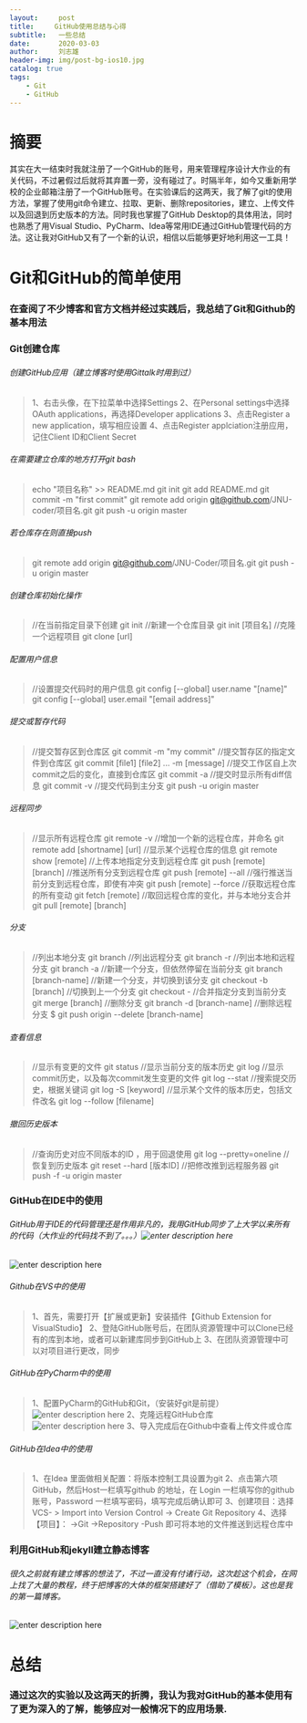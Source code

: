 ```yaml
---
layout:     post
title:     GitHub使用总结与心得
subtitle:   一些总结
date:       2020-03-03
author:     刘志雄
header-img: img/post-bg-ios10.jpg
catalog: true
tags:
    - Git
    - GitHub
---
```

# 摘要
其实在大一结束时我就注册了一个GitHub的账号，用来管理程序设计大作业的有关代码，不过暑假过后就将其弃置一旁，没有碰过了。时隔半年，如今又重新用学校的企业邮箱注册了一个GitHub账号。在实验课后的这两天，我了解了git的使用方法，掌握了使用git命令建立、拉取、更新、删除repositories，建立、上传文件以及回退到历史版本的方法。同时我也掌握了GitHub Desktop的具体用法，同时也熟悉了用Visual Studio、PyCharm、Idea等常用IDE通过GitHub管理代码的方法。这让我对GitHub又有了一个新的认识，相信以后能够更好地利用这一工具！
# Git和GitHub的简单使用
### 在查阅了不少博客和官方文档并经过实践后，我总结了Git和Github的基本用法

### Git创建仓库
###### 创建GitHub应用（建立博客时使用Gittalk时用到过）
>1、右击头像，在下拉菜单中选择Settings
>2、在Personal settings中选择OAuth applications，再选择Developer applications
>3、点击Register a new application，填写相应设置
>4、点击Register applciation注册应用，记住Client ID和Client Secret
###### 在需要建立仓库的地方打开git bash

>echo "项目名称" >> README.md
	git init
	git add README.md
	git commit -m "first commit"
	git remote add origin git@github.com/JNU-coder/项目名.git
	git push -u origin master

###### 若仓库存在则直接push

>git remote add origin git@github.com/JNU-Coder/项目名.git
	git push -u origin master


###### 创建仓库初始化操作
>//在当前指定目录下创建
	git init
	//新建一个仓库目录
	git init [项目名]
	//克隆一个远程项目
	git clone [url]

###### 配置用户信息

>//设置提交代码时的用户信息
	git config [--global] user.name "[name]"
	git config [--global] user.email "[email address]"	
	
###### 提交或暂存代码
>//提交暂存区到仓库区
	git commit -m "my commit"
	//提交暂存区的指定文件到仓库区
	git commit [file1] [file2] ... -m [message]
	//提交工作区自上次commit之后的变化，直接到仓库区
	git commit -a
	//提交时显示所有diff信息
	git commit -v
	//提交代码到主分支
	git push -u origin master
	
###### 远程同步

>//显示所有远程仓库
	git remote -v
	//增加一个新的远程仓库，并命名
	git remote add [shortname] [url]
	//显示某个远程仓库的信息
	git remote show [remote]
	//上传本地指定分支到远程仓库
	git push [remote] [branch]
	//推送所有分支到远程仓库
	git push [remote] --all
	//强行推送当前分支到远程仓库，即使有冲突
	git push [remote] --force
	//获取远程仓库的所有变动
	git fetch [remote]
	//取回远程仓库的变化，并与本地分支合并
	git pull [remote] [branch]


	
###### 分支

>//列出本地分支
	git branch
	//列出远程分支
	git branch -r
	//列出本地和远程分支
	git branch -a
	//新建一个分支，但依然停留在当前分支
	git branch [branch-name]
	//新建一个分支，并切换到该分支
	git checkout -b [branch]
	//切换到上一个分支
	git checkout -
	//合并指定分支到当前分支
	git merge [branch]
	//删除分支
	git branch -d [branch-name]
	//删除远程分支
	$ git push origin --delete [branch-name]

###### 查看信息

>//显示有变更的文件
	git status
	//显示当前分支的版本历史
	git log
	//显示commit历史，以及每次commit发生变更的文件
	git log --stat
	//搜索提交历史，根据关键词
	git log -S [keyword]
	//显示某个文件的版本历史，包括文件改名
	git log --follow [filename]
	
###### 撤回历史版本
	
>//查询历史对应不同版本的ID ，用于回退使用
>git log --pretty=oneline
//恢复到历史版本
git reset --hard [版本ID]
//把修改推到远程服务器
git push -f -u origin master 


### GitHub在IDE中的使用
###### GitHub用于IDE的代码管理还是作用非凡的，我用GitHub同步了上大学以来所有的代码（大作业的代码找不到了。。。）![enter description here](./images/999.jpg)
![enter description here](./images/888_1.png)
###### Github在VS中的使用
>1、首先，需要打开【扩展或更新】安装插件【Github Extension for VisualStudio】
>2、登陆GitHub账号后，在团队资源管理中可以Clone已经有的库到本地，或者可以新建库同步到GitHub上
>3、在团队资源管理中可以对项目进行更改，同步

###### GitHub在PyCharm中的使用
>1、配置PyCharm的GitHub和Git，（安装好git是前提）
>![enter description here](./images/1569.png)
>2、克隆远程GitHub仓库
>![enter description here](./images/1565.png)
>3、导入完成后在Github中查看上传文件或仓库

###### GitHub在Idea中的使用
>1、在Idea 里面做相关配置：将版本控制工具设置为git
>2、点击第六项 GitHub，然后Host一栏填写github 的地址，在 Login 一栏填写你的github 账号，Password 一栏填写密码，填写完成后确认即可
>3、创建项目：选择VCS- > Import into Version Control -> Create Git Repository
>4、选择【项目】： ->Git ->Repository -Push  即可将本地的文件推送到远程仓库中

### 利用GitHub和jekyll建立静态博客

###### 很久之前就有建立博客的想法了，不过一直没有付诸行动，这次趁这个机会，在网上找了大量的教程，终于把博客的大体的框架搭建好了（借助了模板）。这也是我的第一篇博客。
![enter description here](./images/555555.jpg)


# 总结
### 通过这次的实验以及这两天的折腾，我认为我对GitHub的基本使用有了更为深入的了解，能够应对一般情况下的应用场景.
